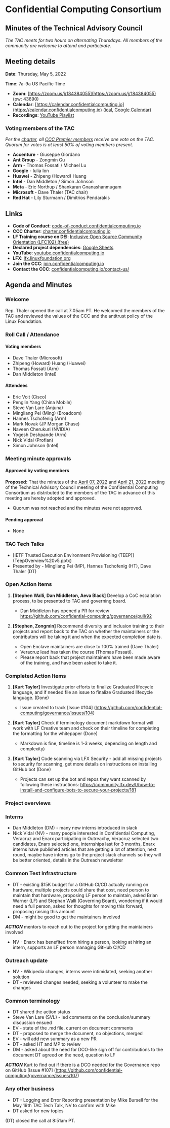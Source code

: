 # Confidential Computing Consortium 
## Minutes of the Technical Advisory Council 

*The TAC meets for two hours on alternating Thursdays. All members of the community are welcome to attend and participate.*

## Meeting details

**Date**: Thursday, May 5, 2022

**Time**: 7a-9a US Pacific Time

* **Zoom**: [https://zoom.us/j/184384055](https://zoom.us/j/184384055) (pw: 43690)
* **Calendar**: [https://calendar.confidentialcomputing.io](https://calendar.confidentialcomputing.io) ([ical](https://calendar.google.com/calendar/ical/c_c0pcihr7n2n1k3a38i32d9ag10%40group.calendar.google.com/public/basic.ics), [Google Calendar](https://calendar.google.com/calendar/u/0/r?cid=c_c0pcihr7n2n1k3a38i32d9ag10@group.calendar.google.com))
* **Recordings**: [YouTube Playlist](https://www.youtube.com/playlist?list=PLmfkUJc39uMjaB_I1dYW72I44kr9QzG_B)

### Voting members of the TAC

*Per the [charter](https://charter.confidentialcomputing.io), all [CCC Premier members](https://confidentialcomputing.io/members/) receive one vote on the TAC. Quorum for votes is at least 50% of voting members present.*

* **Accenture** - Giuseppe Giordano
* **Ant Group** - Zongmin Gu
* **Arm** - Thomas Fossati / Michael Lu
* **Google** - Iulia Ion
* **Huawei** - Zhipeng (Howard) Huang
* **Intel** - Dan Middleton / Simon Johnson
* **Meta** - Eric Northup / Shankaran Gnanashanmugam
* **Microsoft** - Dave Thaler (TAC chair)
* **Red Hat** - Lily Sturmann / Dimitrios Pendarakis

## Links

* **Code of Conduct**: [code-of-conduct.confidentialcomputing.io](https://code-of-conduct.confidentialcomputing.io)
* **CCC Charter**: [charter.confidentialcomputing.io](https://charter.confidentialcomputing.io)
* **LF Training course on DEI**: [Inclusive Open Source Community Orientation (LFC102) (free)](https://training.linuxfoundation.org/training/inclusive-open-source-community-orientation-lfc102/)
* **Declared project dependencies**: [Google Sheets](https://docs.google.com/spreadsheets/d/1UKnbbGWXYLjnPZsox3zmYo59nv3XSXjePfas5E2fER0/edit#gid=0)
* **YouTube**: [youtube.confidentialcomputing.io](https://youtube.confidentialcomputing.io)
* **LFX**: [lfx.linuxfoundation.org](https://lfx.linuxfoundation.org)
* **Join the CCC**: [join.confidentialcomputing.io](https://join.confidentialcomputing.io)
* **Contact the CCC**: [confidentialcomputing.io/contact-us/](https://confidentialcomputing.io/contact-us/)

## Agenda and Minutes

### Welcome
Rep. Thaler opened the call at 7:05am PT. He welcomed the members of the TAC and reviewed the values of the CCC and the antitrust policy of the Linux Foundation.

### Roll Call / Attendance
#### Voting members
* Dave Thaler (Microsoft)
* Zhipeng (Howard) Huang (Huawei)
* Thomas Fossati (Arm)
* Dan Middleton (Intel)

#### Attendees
* Eric Voit (Cisco)
* Penglin Yang (China Mobile)
* Steve Van Lare (Anjuna)
* Mingliang Pei (Ming) (Broadcom)
* Hannes Tschofenig (Arm)
* Mark Novak (JP Morgan Chase)
* Naveen Cherukuri (NVIDIA)
* Yogesh Deshpande (Arm)
* Nick Vidal (Profian)
* Simon Johnson (Intel)


### Meeting minute approvals
#### Approved by voting members

**Proposed:** That the minutes of the [April 07, 2022](../2022-04-07/TAC_Minutes-2022-04-07.pdf) and [April 21, 2022](../2022-04-21/TAC_Minutes-2022-04-21.pdf) meeting of the Technical Advisory Council meeting of the Confidential Computing Consortium as distributed to the members of the TAC in advance of this meeting are hereby adopted and approved.

 * Quorum was not reached and the minutes were not approved.
 
#### Pending approval
 * None

### TAC Tech Talks
 *  [IETF Trusted Execution Environment Provisioning (TEEP)] (TeepOverview%20v5.pptx)
 *  Presented by - Mingliang Pei (MP), Hannes Tschofenig (HT), Dave Thaler (DT)


### Open Action Items
1. **[Stephen Walli, Dan Middleton, Aeva Black]** Develop a CoC escalation process, to be presented to TAC and governing board.
    * Dan Middleton has opened a PR for review https://github.com/confidential-computing/governance/pull/92

1. **[Stephen, Zongmin]** Recommend diversity and inclusion training to their projects and report back to the TAC on whether the maintainers or the contributors will be taking it and when the expected completion date is.
    * Open Enclave maintainers are close to 100% trained (Dave Thaler)
    * Veracruz lead has taken the course (Thomas Fossati).
    * Please report back that project maintainers have been made aware of the training, and have been asked to take it.

### Completed Action Items
1. **[Kurt Taylor]** Investigate prior efforts to finalize Graduated lifecycle language, and if needed file an issue to finalize Graduated lifecycle language. (Done)
   * Issue created to track [Issue #104] (https://github.com/confidential-computing/governance/issues/104)

2. **[Kurt Taylor]** Check if terminology document markdown format will work with LF Creative team and check on their timeline for completing the formatting for the whitepaper (Done)
   * Markdown is fine, timeline is 1-3 weeks, depending on length and complexity)

2. **[Kurt Taylor]** Code scanning via LFX Security - add all missing projects to security for scanning, get more details on instructions on installing GitHub bot (Done) 
    * Projects can set up the bot and repos they want scanned by following these instructions: https://community.lfx.dev/t/how-to-install-and-configure-bots-to-secure-your-projects/181

### Project overviews


### Interns
* Dan Middleton (DM) - many new interns introduced in slack
* Nick Vidal (NV) - many people interested in Confidential Computing, Veracruz and Enarx participating in Outreachy, Veracruz selected two candidates, Enarx selected one, internships last for 3 months, Enarx interns have published articles that are getting a lot of attention, next round, maybe have interns go to the project slack channels so they will be better oriented, details in the Outreach newsletter 

### Common Test Infrastructure
 * DT - existing $15K budget for a GitHub CI/CD actually running on hardware, multiple projects could share that cost, need person to maintain that hardware, proposing LF person to maintain, asked Brian Warner (LF) and Stephan Walli (Governing Board), wondering if it would need a full person, asked for thoughts for moving this forward, proposing raising this amount
 * DM - might be good to get the maintainers involved
 
 ***ACTION*** mentors to reach out to the project for getting the maintainers involved
 
 * NV - Enarx has benefited from hiring a person, looking at hiring an intern, supports an LF person managing GitHub CI/CD

### Outreach update

* NV - Wikipedia changes, interns were intimidated, seeking another solution
* DT - reviewed changes needed, seeking a volunteer to make the changes

### Common terminology

 * DT shared the action status
 * Steve Van Lare (SVL) - led comments on the conclusion/summary discussion ensued
 * EV - state of the .md file, current on document comments
 * DT - proposed to merge the document, no objections, merged
 * EV - will add new summary as a new PR
 * DT - asked HT and MP to review
 * DM - asked about the need for DCO-like sign off for contributions to the document DT agreed on the need, question to LF
 
 ***ACTION***  Kurt to find out if there is a DCO needed for the Governance repo on GitHub [Issue #107] (https://github.com/confidential-computing/governance/issues/107)


### Any other business
* DT - Logging and Error Reporting presentation by Mike Bursell for the May 19th TAC Tech Talk, NV to confirm with Mike
* DT asked for new topics


(DT) closed the call at 8:51am PT.
